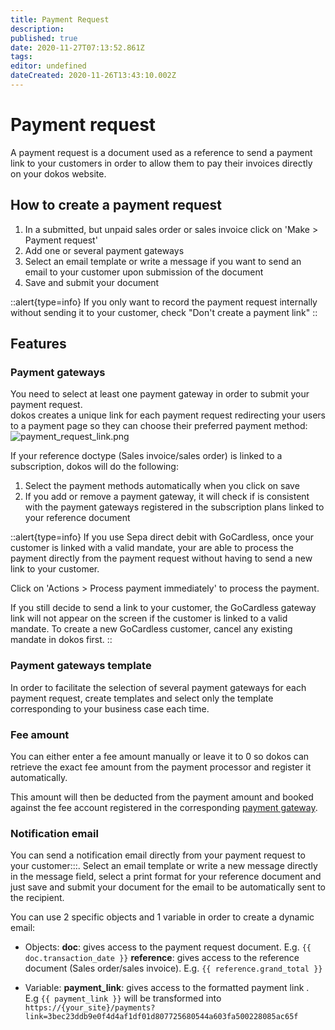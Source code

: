 ```yaml
---
title: Payment Request
description: 
published: true
date: 2020-11-27T07:13:52.861Z
tags: 
editor: undefined
dateCreated: 2020-11-26T13:43:10.002Z
---
```


# Payment request

A payment request is a document used as a reference to send a payment link to your customers in order to allow them to pay their invoices directly on your dokos website.

## How to create a payment request

1. In a submitted, but unpaid sales order or sales invoice click on 'Make > Payment request'
2. Add one or several payment gateways
3. Select an email template or write a message if you want to send an email to your customer upon submission of the document
4. Save and submit your document

::alert{type=info}
If you only want to record the payment request internally without sending it to your customer, check "Don't create a payment link"
::

## Features
### Payment gateways

You need to select at least one payment gateway in order to submit your payment request.  
dokos creates a unique link for each payment request redirecting your users to a payment page so they can choose their preferred payment method:
![payment_request_link.png](/accounting/payment-gateways/payment_request_link.png)

If your reference doctype (Sales invoice/sales order) is linked to a subscription, dokos will do the following:
1. Select the payment methods automatically when you click on save
2. If you add or remove a payment gateway, it will check if is consistent with the payment gateways registered in the subscription plans linked to your reference document

::alert{type=info}
If you use Sepa direct debit with GoCardless, once your customer is linked with a valid mandate, your are able to process the payment directly from the payment request without having to send a new link to your customer.

Click on 'Actions > Process payment immediately' to process the payment.

If you still decide to send a link to your customer, the GoCardless gateway link will not appear on the screen if the customer is linked to a valid mandate. To create a new GoCardless customer, cancel any existing mandate in dokos first.
::


### Payment gateways template

In order to facilitate the selection of several payment gateways for each payment request, create templates and select only the template corresponding to your business case each time.


### Fee amount

You can either enter a fee amount manually or leave it to 0 so dokos can retrieve the exact fee amount from the payment processor and register it automatically.

This amount will then be deducted from the payment amount and booked against the fee account registered in the corresponding [payment gateway](/dokos/accounting/payment-gateway.md).

### Notification email

You can send a notification email directly from your payment request to your customer:::.
Select an email template or write a new message directly in the message field, select a print format for your reference document and just save and submit your document for the email to be automatically sent to the recipient.

You can use 2 specific objects and 1 variable in order to create a dynamic email:

- Objects:
    **doc**: gives access to the payment request document. E.g. `{{ doc.transaction_date }}`
    **reference**: gives access to the reference document (Sales order/sales invoice). E.g. `{{ reference.grand_total }}`

- Variable:
    **payment_link**: gives access to the formatted payment link .  
    E.g `{{ payment_link }}` will be transformed into `https://{your_site}/payments?link=3bec23ddb9e0f4d4af1df01d807725680544a603fa500228085ac65f`

